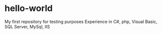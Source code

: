 # hello-world
My first repository for testing purposes
Experience in C#, php, Visual Basic, SQL Server, MySql, IIS
